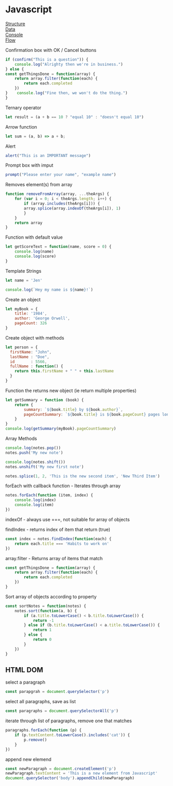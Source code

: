 # Javascript

[Structure](#structure)\
[Data](#data)\
[Console](#console)\
[Flow](#flow)



Confirmation box with OK / Cancel buttons

```javascript
if (confirm("This is a question")) {
    console.log("Alrighty then we're in business.")
} else {
const getThingsDone = function(array) {
    return array.filter(function(each) {
        return each.completed
    })
}    console.log("Fine then, we won't do the thing.")
}
```

Ternary operator
```javascript
let result = (a + b == 10 ? "equal 10" : "doesn't equal 10")
```

Arrow function
```javascript
let sum = (a, b) => a + b;
```

Alert
```javascript
alert("This is an IMPORTANT message")
```
Prompt box with imput
```javascript
prompt("Please enter your name", "example name")
```

Removes element(s) from array
```javascript
function removeFromArray(array, ...theArgs) {
    for (var i = 0; i < theArgs.length; i++) {
        if (array.includes(theArgs[i])) {
        array.splice(array.indexOf(theArgs[i]), 1)
        }   
    }
    return array 
}     
```
Function with default value
```javascript
let getScoreText = function(name, score = 0) {
    console.log(name)
    console.log(score)
}
```
Template Strings
```javascript
let name = 'Jen'

console.log(`Hey my name is ${name}!`)
```
Create an object
```javascript
let myBook = {
    title: '1984',
    author: 'George Orwell',
    pageCount: 326
}
```
Create object with methods
```javascript
let person = {
  firstName: "John",
  lastName : "Doe",
  id       : 5566,
  fullName : function() {
    return this.firstName + " " + this.lastName
  }
}
```

Function the returns new object (ie return multiple properties)
```javascript
let getSummary = function (book) {
    return {
        summary: `${book.title} by ${book.author}`,
        pageCountSummary: `${book.title} is ${book.pageCount} pages long` 
    }
}
console.log(getSummary(myBook).pageCountSummary)
```
Array Methods
```javascript
console.log(notes.pop())
notes.push('My new note')

console.log(notes.shift())
notes.unshift('My new first note')

notes.splice(1, 2, 'This is the new second item', 'New Third Item')
```
forEach with callback function - Iterates through array
```javascript
notes.forEach(function (item, index) {
    console.log(index)
    console.log(item)
})
```
indexOf - always use ===, not suitable for array of objects

findIndex - returns index of item that return (true)
```javascript
const index = notes.findIndex(function(each) {
    return each.title === 'Habits to work on'
})
```
array.filter - Returns array of items that match
```javascript
const getThingsDone = function(array) {
    return array.filter(function(each) {
        return each.completed
    })
}
```
Sort array of objects according to property
```javascript
const sortNotes = function(notes) {
    notes.sort(function(a, b) {
        if (a.title.toLowerCase() < b.title.toLowerCase()) {
            return -1
        } else if (b.title.toLowerCase() < a.title.toLowerCase()) {
            return 1
        } else {
            return 0
        }
    })
}
```

## HTML DOM
select a paragraph
```javascript
const parapgrah = document.querySelector('p')
```
select all paragraphs, save as list
```javascript
const paragraphs = document.querySelectorAll('p')
```
iterate through list of paragraphs, remove one that matches
```javascript
paragraphs.forEach(function (p) {
    if (p.textContent.toLowerCase().includes('cat')) {
        p.remove()
    }
})
```
append new elemend
```javascript
const newParagraph = document.createElement('p')
newParagraph.textContent = 'This is a new element from Javascript'
document.querySelector('body').appendChild(newParagraph)
```



